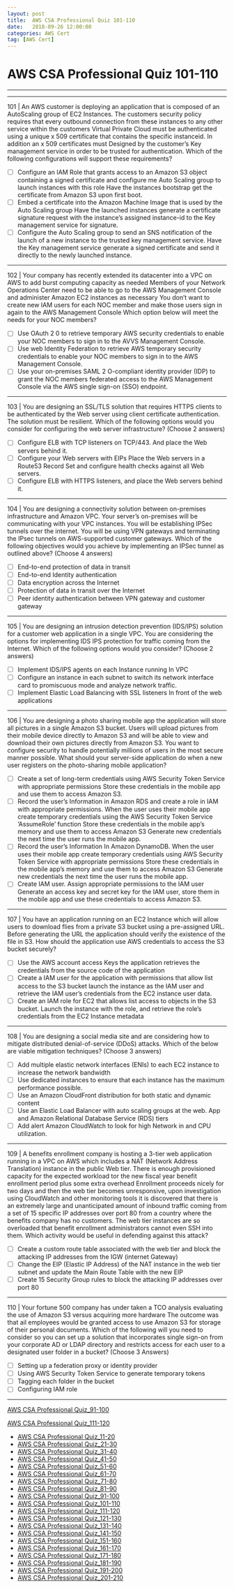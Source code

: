 ```yaml
---
layout: post 
title:  AWS CSA Professional Quiz 101-110 
date:   2018-09-26 12:00:00
categories: AWS Cert
tag: [AWS Cert]
---
```


AWS CSA Professional Quiz 101-110 
====
-----
-----
101 | An AWS customer is deploying an application that is composed of an AutoScaling group of EC2 Instances. The customers security policy requires that every outbound connection from these instances to any other service within the customers Virtual Private Cloud must be authenticated using a unique x 509 certificate that contains the specific instanceid. In addition an x 509 certificates must Designed by the customer’s Key management service in order to be trusted for authentication.
Which of the following configurations will support these requirements?

  - [ ] Configure an IAM Role that grants access to an Amazon S3 object containing a signed certificate and 
configure me Auto Scaling group to launch instances with this role Have the instances bootstrap get the 
certificate from Amazon S3 upon first boot.
  - [ ] Embed a certificate into the Amazon Machine Image that is used by the Auto Scaling group Have the 
launched instances generate a certificate signature request with the instance’s assigned instance-id to the Key 
management service for signature.
  - [ ] Configure the Auto Scaling group to send an SNS notification of the launch of a new instance to the trusted 
key management service. Have the Key management service generate a signed certificate and send it directly 
to the newly launched instance.

 ---------- 

102 | Your company has recently extended its datacenter into a VPC on AWS to add burst computing capacity as needed Members of your Network Operations Center need to be able to go to the AWS Management Console and administer Amazon EC2 instances as necessary You don’t want to create new IAM users for each NOC member and make those users sign in again to the AWS Management Console Which option below will meet the needs for your NOC members?

  - [ ] Use OAuth 2 0 to retrieve temporary AWS security credentials to enable your NOC members to sign in to 
the AVVS Management Console.
  - [ ] Use web Identity Federation to retrieve AWS temporary security credentials to enable your NOC members 
to sign in to the AWS Management Console.
  - [ ] Use your on-premises SAML 2 O-compliant identity provider (IDP) to grant the NOC members federated 
access to the AWS Management Console via the AWS single sign-on (SSO) endpoint.

 ---------- 

103 | You are designing an SSL/TLS solution that requires HTTPS clients to be authenticated by the Web server using client certificate authentication. The solution must be resilient.
Which of the following options would you consider for configuring the web server infrastructure? (Choose 2 answers)

  - [ ] Configure ELB with TCP listeners on TCP/443. And place the Web servers behind it.
  - [ ] Configure your Web servers with EIPs Place the Web servers in a Route53 Record Set and configure health 
checks against all Web servers.
  - [ ] Configure ELB with HTTPS listeners, and place the Web servers behind it.

 ---------- 

104 | You are designing a connectivity solution between on-premises infrastructure and Amazon VPC. Your server’s on-premises will be communicating with your VPC instances. You will be establishing IPSec tunnels over the internet. You will be using VPN gateways and terminating the IPsec tunnels on AWS-supported customer gateways.
Which of the following objectives would you achieve by implementing an IPSec tunnel as outlined above?
(Choose 4 answers)

  - [ ] End-to-end protection of data in transit
  - [ ] End-to-end Identity authentication
  - [ ] Data encryption across the Internet
  - [ ] Protection of data in transit over the Internet
  - [ ] Peer identity authentication between VPN gateway and customer gateway

 ---------- 

105 | You are designing an intrusion detection prevention (IDS/IPS) solution for a customer web application in a single VPC. You are considering the options for implementing IDS IPS protection for traffic coming from the
Internet.
Which of the following options would you consider? (Choose 2 answers)

  - [ ] Implement IDS/IPS agents on each Instance running In VPC
  - [ ] Configure an instance in each subnet to switch its network interface card to promiscuous mode and analyze 
network traffic.
  - [ ] Implement Elastic Load Balancing with SSL listeners In front of the web applications

 ---------- 

106 | You are designing a photo sharing mobile app the application will store all pictures in a single Amazon S3 bucket.
Users will upload pictures from their mobile device directly to Amazon S3 and will be able to view and download their own pictures directly from Amazon S3.
You want to configure security to handle potentially millions of users in the most secure manner possible.
What should your server-side application do when a new user registers on the photo-sharing mobile application?

  - [ ] Create a set of long-term credentials using AWS Security Token Service with appropriate permissions Store 
these credentials in the mobile app and use them to access Amazon S3.
  - [ ] Record the user’s Information in Amazon RDS and create a role in IAM with appropriate permissions. When 
the user uses their mobile app create temporary credentials using the AWS Security Token Service 
‘AssumeRole’ function Store these credentials in the mobile app’s memory and use them to access Amazon S3 
Generate new credentials the next time the user runs the mobile app.
  - [ ] Record the user’s Information In Amazon DynamoDB. When the user uses their mobile app create 
temporary credentials using AWS Security Token Service with appropriate permissions Store these credentials 
in the mobile app’s memory and use them to access Amazon S3 Generate new credentials the next time the 
user runs the mobile app.
  - [ ] Create IAM user. Assign appropriate permissions to the IAM user Generate an access key and secret key for 
the IAM user, store them in the mobile app and use these credentials to access Amazon S3.

 ---------- 

107 | You have an application running on an EC2 Instance which will allow users to download flies from a private S3 bucket using a pre-assigned URL. Before generating the URL the application should verify the existence of the file in S3.
How should the application use AWS credentials to access the S3 bucket securely?

  - [ ] Use the AWS account access Keys the application retrieves the credentials from the source code of the 
application
  - [ ] Create a IAM user for the application with permissions that allow list access to the S3 bucket launch the 
instance as the IAM user and retrieve the IAM user’s credentials from the EC2 instance user data.
  - [ ] Create an IAM role for EC2 that allows list access to objects in the S3 bucket. Launch the instance with the 
role, and retrieve the role’s credentials from the EC2 Instance metadata

 ---------- 

108 | You are designing a social media site and are considering how to mitigate distributed denial-of-service (DDoS) attacks. Which of the below are viable mitigation techniques? (Choose 3 answers)

  - [ ] Add multiple elastic network interfaces (ENIs) to each EC2 instance to increase the network bandwidth
  - [ ] Use dedicated instances to ensure that each instance has the maximum performance possible.
  - [ ] Use an Amazon CloudFront distribution for both static and dynamic content
  - [ ] Use an Elastic Load Balancer with auto scaling groups at the web. App and Amazon Relational Database 
Service (RDS) tiers
  - [ ] Add alert Amazon CloudWatch to look for high Network in and CPU utilization.

 ---------- 

109 | A benefits enrollment company is hosting a 3-tier web application running in a VPC on AWS which includes a
NAT (Network Address Translation) instance in the public Web tier. There is enough provisioned capacity for
the expected workload tor the new fiscal year benefit enrollment period plus some extra overhead Enrollment
proceeds nicely for two days and then the web tier becomes unresponsive, upon investigation using
CloudWatch and other monitoring tools it is discovered that there is an extremely large and unanticipated
amount of inbound traffic coming from a set of 15 specific IP addresses over port 80 from a country where the
benefits company has no customers. The web tier instances are so overloaded that benefit enrollment
administrators cannot even SSH into them. Which activity would be useful in defending against this attack?

  - [ ] Create a custom route table associated with the web tier and block the attacking IP addresses from the IGW 
(internet Gateway)
  - [ ] Change the EIP (Elastic IP Address) of the NAT instance in the web tier subnet and update the Main Route 
Table with the new EIP
  - [ ] Create 15 Security Group rules to block the attacking IP addresses over port 80

 ---------- 

110 | Your fortune 500 company has under taken a TCO analysis evaluating the use of Amazon S3 versus acquiring more hardware The outcome was that ail employees would be granted access to use Amazon S3 for storage of
their personal documents. Which of the following will you need to consider so you can set up a solution that incorporates single sign-on from your corporate AD or LDAP directory and restricts access for each user to a designated user folder in a bucket? (Choose 3 Answers)

  - [ ] Setting up a federation proxy or identity provider
  - [ ] Using AWS Security Token Service to generate temporary tokens
  - [ ] Tagging each folder in the bucket
  - [ ] Configuring IAM role

 ---------- 
[AWS CSA Professional Quiz_91-100](aws/cert/2018/09/26/AWS_CSA_Professional_Quiz_91-100.html)

[AWS CSA Professional Quiz_111-120](aws/cert/2018/09/26/AWS_CSA_Professional_Quiz_111-120.html)

  * [AWS CSA Professional Quiz_11-20](aws/cert/2018/09/26/AWS_CSA_Professional_Quiz_11-20.html)
  * [AWS CSA Professional Quiz_21-30](aws/cert/2018/09/26/AWS_CSA_Professional_Quiz_21-30.html)
  * [AWS CSA Professional Quiz_31-40](aws/cert/2018/09/26/AWS_CSA_Professional_Quiz_31-40.html)
  * [AWS CSA Professional Quiz_41-50](aws/cert/2018/09/26/AWS_CSA_Professional_Quiz_41-50.html)
  * [AWS CSA Professional Quiz_51-60](aws/cert/2018/09/26/AWS_CSA_Professional_Quiz_51-60.html)
  * [AWS CSA Professional Quiz_61-70](aws/cert/2018/09/26/AWS_CSA_Professional_Quiz_61-70.html)
  * [AWS CSA Professional Quiz_71-80](aws/cert/2018/09/26/AWS_CSA_Professional_Quiz_71-80.html)
  * [AWS CSA Professional Quiz_81-90](aws/cert/2018/09/26/AWS_CSA_Professional_Quiz_81-90.html)
  * [AWS CSA Professional Quiz_91-100](aws/cert/2018/09/26/AWS_CSA_Professional_Quiz_91-100.html)
  * [AWS CSA Professional Quiz_101-110](aws/cert/2018/09/26/AWS_CSA_Professional_Quiz_101-110.html)
  * [AWS CSA Professional Quiz_111-120](aws/cert/2018/09/26/AWS_CSA_Professional_Quiz_111-120.html)
  * [AWS CSA Professional Quiz_121-130](aws/cert/2018/09/26/AWS_CSA_Professional_Quiz_121-130.html)
  * [AWS CSA Professional Quiz_131-140](aws/cert/2018/09/26/AWS_CSA_Professional_Quiz_131-140.html)
  * [AWS CSA Professional Quiz_141-150](aws/cert/2018/09/26/AWS_CSA_Professional_Quiz_141-150.html)
  * [AWS CSA Professional Quiz_151-160](aws/cert/2018/09/26/AWS_CSA_Professional_Quiz_151-160.html)
  * [AWS CSA Professional Quiz_161-170](aws/cert/2018/09/26/AWS_CSA_Professional_Quiz_161-170.html)
  * [AWS CSA Professional Quiz_171-180](aws/cert/2018/09/26/AWS_CSA_Professional_Quiz_171-180.html)
  * [AWS CSA Professional Quiz_181-190](aws/cert/2018/09/26/AWS_CSA_Professional_Quiz_181-190.html)
  * [AWS CSA Professional Quiz_191-200](aws/cert/2018/09/26/AWS_CSA_Professional_Quiz_191-200.html)
  * [AWS CSA Professional Quiz_201-210](aws/cert/2018/09/26/AWS_CSA_Professional_Quiz_201-210.html)
